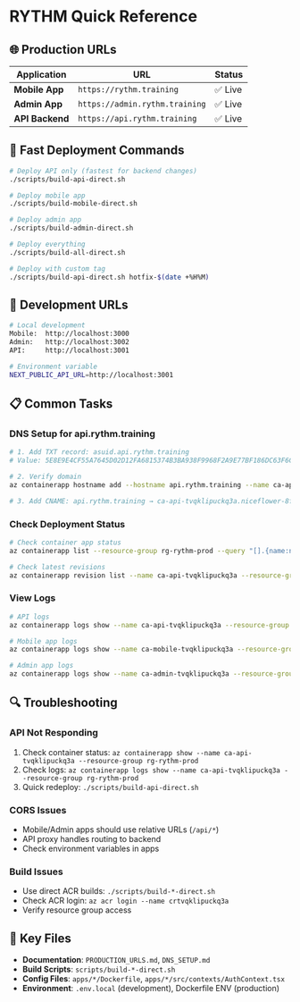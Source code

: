 # RYTHM Quick Reference

## 🌐 Production URLs

| **Application** | **URL** | **Status** |
|----------------|---------|------------|
| **Mobile App** | `https://rythm.training` | ✅ Live |
| **Admin App** | `https://admin.rythm.training` | ✅ Live |
| **API Backend** | `https://api.rythm.training` | ✅ Live |

## 🚀 Fast Deployment Commands

```bash
# Deploy API only (fastest for backend changes)
./scripts/build-api-direct.sh

# Deploy mobile app
./scripts/build-mobile-direct.sh

# Deploy admin app  
./scripts/build-admin-direct.sh

# Deploy everything
./scripts/build-all-direct.sh

# Deploy with custom tag
./scripts/build-api-direct.sh hotfix-$(date +%H%M)
```

## 🔧 Development URLs

```bash
# Local development
Mobile:  http://localhost:3000
Admin:   http://localhost:3002  
API:     http://localhost:3001

# Environment variable
NEXT_PUBLIC_API_URL=http://localhost:3001
```

## 📋 Common Tasks

### DNS Setup for api.rythm.training
```bash
# 1. Add TXT record: asuid.api.rythm.training
# Value: 5E8E9E4CF55A7645D02D12FA6815374B3BA938F9968F2A9E77BF186DC63F6C6B

# 2. Verify domain
az containerapp hostname add --hostname api.rythm.training --name ca-api-tvqklipuckq3a --resource-group rg-rythm-prod

# 3. Add CNAME: api.rythm.training → ca-api-tvqklipuckq3a.niceflower-8f98874d.swedencentral.azurecontainerapps.io
```

### Check Deployment Status
```bash
# Check container app status
az containerapp list --resource-group rg-rythm-prod --query "[].{name:name,status:properties.provisioningState,fqdn:properties.configuration.ingress.fqdn}" --output table

# Check latest revisions
az containerapp revision list --name ca-api-tvqklipuckq3a --resource-group rg-rythm-prod --query "[].{name:name,active:properties.active,createdTime:properties.createdTime}" --output table
```

### View Logs
```bash
# API logs
az containerapp logs show --name ca-api-tvqklipuckq3a --resource-group rg-rythm-prod --follow

# Mobile app logs  
az containerapp logs show --name ca-mobile-tvqklipuckq3a --resource-group rg-rythm-prod --follow

# Admin app logs
az containerapp logs show --name ca-admin-tvqklipuckq3a --resource-group rg-rythm-prod --follow
```

## 🔍 Troubleshooting

### API Not Responding
1. Check container status: `az containerapp show --name ca-api-tvqklipuckq3a --resource-group rg-rythm-prod`
2. Check logs: `az containerapp logs show --name ca-api-tvqklipuckq3a --resource-group rg-rythm-prod`
3. Quick redeploy: `./scripts/build-api-direct.sh`

### CORS Issues
- Mobile/Admin apps should use relative URLs (`/api/*`) 
- API proxy handles routing to backend
- Check environment variables in apps

### Build Issues
- Use direct ACR builds: `./scripts/build-*-direct.sh`
- Check ACR login: `az acr login --name crtvqklipuckq3a`
- Verify resource group access

## 📁 Key Files

- **Documentation**: `PRODUCTION_URLS.md`, `DNS_SETUP.md`
- **Build Scripts**: `scripts/build-*-direct.sh`
- **Config Files**: `apps/*/Dockerfile`, `apps/*/src/contexts/AuthContext.tsx`
- **Environment**: `.env.local` (development), Dockerfile ENV (production)